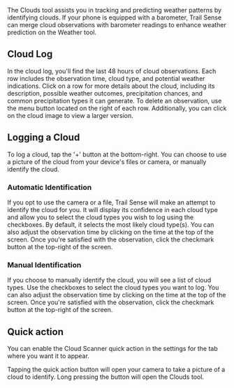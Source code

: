 The Clouds tool assists you in tracking and predicting weather patterns by identifying clouds. If your phone is equipped with a barometer, Trail Sense can merge cloud observations with barometer readings to enhance weather prediction on the Weather tool.

## Cloud Log
In the cloud log, you'll find the last 48 hours of cloud observations. Each row includes the observation time, cloud type, and potential weather indications. Click on a row for more details about the cloud, including its description, possible weather outcomes, precipitation chances, and common precipitation types it can generate. To delete an observation, use the menu button located on the right of each row. Additionally, you can click on the cloud image to view a larger version.

## Logging a Cloud
To log a cloud, tap the '+' button at the bottom-right. You can choose to use a picture of the cloud from your device's files or camera, or manually identify the cloud.

### Automatic Identification
If you opt to use the camera or a file, Trail Sense will make an attempt to identify the cloud for you. It will display its confidence in each cloud type and allow you to select the cloud types you wish to log using the checkboxes. By default, it selects the most likely cloud type(s). You can also adjust the observation time by clicking on the time at the top of the screen. Once you're satisfied with the observation, click the checkmark button at the top-right of the screen.

### Manual Identification
If you choose to manually identify the cloud, you will see a list of cloud types. Use the checkboxes to select the cloud types you want to log. You can also adjust the observation time by clicking on the time at the top of the screen. Once you're satisfied with the observation, click the checkmark button at the top-right of the screen.

## Quick action
You can enable the Cloud Scanner quick action in the settings for the tab where you want it to appear.

Tapping the quick action button will open your camera to take a picture of a cloud to identify. Long pressing the button will open the Clouds tool.